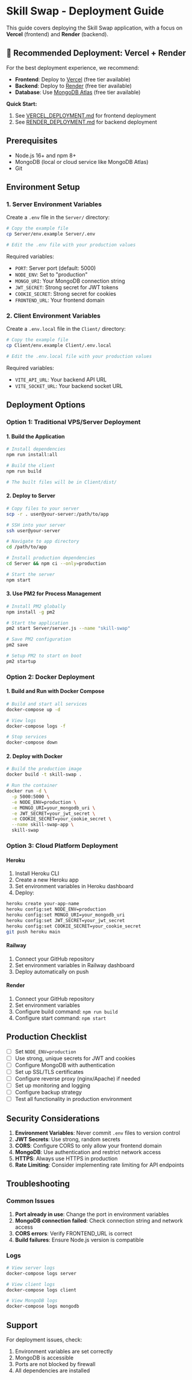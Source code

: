 # Skill Swap - Deployment Guide

This guide covers deploying the Skill Swap application, with a focus on **Vercel** (frontend) and **Render** (backend).

## 🚀 Recommended Deployment: Vercel + Render

For the best deployment experience, we recommend:
- **Frontend**: Deploy to [Vercel](https://vercel.com) (free tier available)
- **Backend**: Deploy to [Render](https://render.com) (free tier available)
- **Database**: Use [MongoDB Atlas](https://www.mongodb.com/atlas) (free tier available)

**Quick Start:**
1. See [VERCEL_DEPLOYMENT.md](./VERCEL_DEPLOYMENT.md) for frontend deployment
2. See [RENDER_DEPLOYMENT.md](./RENDER_DEPLOYMENT.md) for backend deployment

## Prerequisites

- Node.js 16+ and npm 8+
- MongoDB (local or cloud service like MongoDB Atlas)
- Git

## Environment Setup

### 1. Server Environment Variables

Create a `.env` file in the `Server/` directory:

```bash
# Copy the example file
cp Server/env.example Server/.env

# Edit the .env file with your production values
```

Required variables:
- `PORT`: Server port (default: 5000)
- `NODE_ENV`: Set to "production"
- `MONGO_URI`: Your MongoDB connection string
- `JWT_SECRET`: Strong secret for JWT tokens
- `COOKIE_SECRET`: Strong secret for cookies
- `FRONTEND_URL`: Your frontend domain

### 2. Client Environment Variables

Create a `.env.local` file in the `Client/` directory:

```bash
# Copy the example file
cp Client/env.example Client/.env.local

# Edit the .env.local file with your production values
```

Required variables:
- `VITE_API_URL`: Your backend API URL
- `VITE_SOCKET_URL`: Your backend socket URL

## Deployment Options

### Option 1: Traditional VPS/Server Deployment

#### 1. Build the Application

```bash
# Install dependencies
npm run install:all

# Build the client
npm run build

# The built files will be in Client/dist/
```

#### 2. Deploy to Server

```bash
# Copy files to your server
scp -r . user@your-server:/path/to/app

# SSH into your server
ssh user@your-server

# Navigate to app directory
cd /path/to/app

# Install production dependencies
cd Server && npm ci --only=production

# Start the server
npm start
```

#### 3. Use PM2 for Process Management

```bash
# Install PM2 globally
npm install -g pm2

# Start the application
pm2 start Server/server.js --name "skill-swap"

# Save PM2 configuration
pm2 save

# Setup PM2 to start on boot
pm2 startup
```

### Option 2: Docker Deployment

#### 1. Build and Run with Docker Compose

```bash
# Build and start all services
docker-compose up -d

# View logs
docker-compose logs -f

# Stop services
docker-compose down
```

#### 2. Deploy with Docker

```bash
# Build the production image
docker build -t skill-swap .

# Run the container
docker run -d \
  -p 5000:5000 \
  -e NODE_ENV=production \
  -e MONGO_URI=your_mongodb_uri \
  -e JWT_SECRET=your_jwt_secret \
  -e COOKIE_SECRET=your_cookie_secret \
  --name skill-swap-app \
  skill-swap
```

### Option 3: Cloud Platform Deployment

#### Heroku

1. Install Heroku CLI
2. Create a new Heroku app
3. Set environment variables in Heroku dashboard
4. Deploy:

```bash
heroku create your-app-name
heroku config:set NODE_ENV=production
heroku config:set MONGO_URI=your_mongodb_uri
heroku config:set JWT_SECRET=your_jwt_secret
heroku config:set COOKIE_SECRET=your_cookie_secret
git push heroku main
```

#### Railway

1. Connect your GitHub repository
2. Set environment variables in Railway dashboard
3. Deploy automatically on push

#### Render

1. Connect your GitHub repository
2. Set environment variables
3. Configure build command: `npm run build`
4. Configure start command: `npm start`

## Production Checklist

- [ ] Set `NODE_ENV=production`
- [ ] Use strong, unique secrets for JWT and cookies
- [ ] Configure MongoDB with authentication
- [ ] Set up SSL/TLS certificates
- [ ] Configure reverse proxy (nginx/Apache) if needed
- [ ] Set up monitoring and logging
- [ ] Configure backup strategy
- [ ] Test all functionality in production environment

## Security Considerations

1. **Environment Variables**: Never commit `.env` files to version control
2. **JWT Secrets**: Use strong, random secrets
3. **CORS**: Configure CORS to only allow your frontend domain
4. **MongoDB**: Use authentication and restrict network access
5. **HTTPS**: Always use HTTPS in production
6. **Rate Limiting**: Consider implementing rate limiting for API endpoints

## Troubleshooting

### Common Issues

1. **Port already in use**: Change the port in environment variables
2. **MongoDB connection failed**: Check connection string and network access
3. **CORS errors**: Verify FRONTEND_URL is correct
4. **Build failures**: Ensure Node.js version is compatible

### Logs

```bash
# View server logs
docker-compose logs server

# View client logs
docker-compose logs client

# View MongoDB logs
docker-compose logs mongodb
```

## Support

For deployment issues, check:
1. Environment variables are set correctly
2. MongoDB is accessible
3. Ports are not blocked by firewall
4. All dependencies are installed 